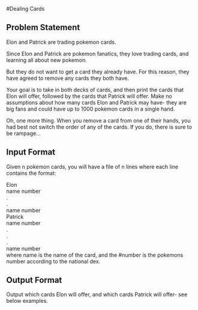 #Dealing Cards

Problem Statement
----------------

Elon and Patrick are trading pokemon cards.

Since Elon and Patrick are pokemon fanatics, they love trading cards, and learning all about new pokemon.

But they do not want to get a card they already have. For this reason, they have agreed to remove any cards they both have.

Your goal is to take in both decks of cards, and then print the cards that Elon will offer, followed by the cards that Patrick will offer. Make no assumptions about how many cards Elon and Patrick may have- they are big fans and could have up to 1000 pokemon cards in a single hand.

Oh, one more thing. When you remove a card from one of their hands, you had best not switch the order of any of the cards. If you do, there is sure to be rampage...

Input Format
-----------

Given n pokemon cards, you will have a file of n lines where each line contains the format:

Elon  
name number  
.  
.  
name number  
Patrick  
name number  
.  
.  
.  
name number  
where name is the name of the card, and the #number is the pokemons number according to the national dex.

Output Format
-------------

Output which cards Elon will offer, and which cards Patrick will offer- see below examples.
